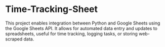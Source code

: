 # Time-Tracking-Sheet
This project enables integration between Python and Google Sheets using the Google Sheets API. It allows for automated data entry and updates to spreadsheets, useful for time tracking, logging tasks, or storing web-scraped data.
